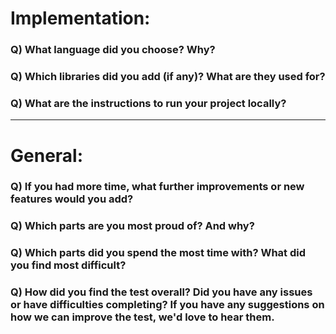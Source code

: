 # Implementation:

### Q) What language did you choose? Why?

### Q) Which libraries did you add (if any)? What are they used for?

### Q) What are the instructions to run your project locally?

---

# General:

### Q) If you had more time, what further improvements or new features would you add?

### Q) Which parts are you most proud of? And why?

### Q) Which parts did you spend the most time with? What did you find most difficult?

### Q) How did you find the test overall? Did you have any issues or have difficulties completing? If you have any suggestions on how we can improve the test, we'd love to hear them.
